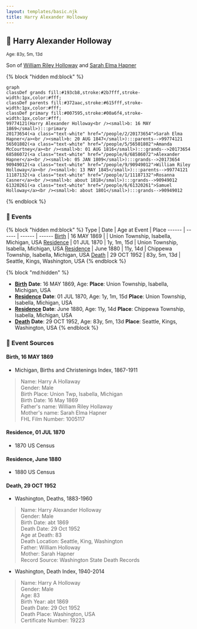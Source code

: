 ```yaml
---
layout: templates/basic.njk
title: Harry Alexander Holloway
---
```

## 🔵 Harry Alexander Holloway
<small>Age: 83y, 5m, 13d</small>

Son of [William Riley Holloway](/people/9/90949012) and [Sarah Elma Hapner](/people/2/20173654)

{% block "hidden md:block" %}
```mermaid
graph
classDef grands fill:#193cb8,stroke:#2b7fff,stroke-width:1px,color:#fff;
classDef parents fill:#372aac,stroke:#615fff,stroke-width:1px,color:#fff;
classDef primary fill:#007595,stroke:#00a6f4,stroke-width:1px,color:#fff;
99774121(Harry Alexander Holloway<br /><small>b: 16 MAY 1869</small>):::primary
20173654(<a class="text-white" href="/people/2/20173654">Sarah Elma Hapner</a><br /><small>b: 20 AUG 1847</small>):::parents-->99774121
56501802(<a class="text-white" href="/people/5/56501802">Amanda McCourtney</a><br /><small>b: 01 AUG 1816</small>):::grands-->20173654
68586072(<a class="text-white" href="/people/6/68586072">Alexander Hapner</a><br /><small>b: 05 JAN 1809</small>):::grands-->20173654
90949012(<a class="text-white" href="/people/9/90949012">William Riley Holloway</a><br /><small>b: 13 MAY 1845</small>):::parents-->99774121
11187132(<a class="text-white" href="/people/1/11187132">Rosanna Casner</a><br /><small>b: about 1818</small>):::grands-->90949012
61320261(<a class="text-white" href="/people/6/61320261">Samuel Holloway</a><br /><small>b: about 1801</small>):::grands-->90949012
```
{% endblock %}

### 📆 Events

{% block "hidden md:block" %}
Type | Date | Age at Event | Place
------ | ------ | ------ | ------
[Birth](#event-event-2) | 16 MAY 1869 |  | Union Township, Isabella, Michigan, USA
[Residence](#event-event-0) | 01 JUL 1870 | 1y, 1m, 15d | Union Township, Isabella, Michigan, USA
[Residence](#event-event-1) | June 1880 | 11y, 14d | Chippewa Township, Isabella, Michigan, USA
[Death](#event-event-5) | 29 OCT 1952 | 83y, 5m, 13d | Seattle, Kings, Washington, USA
{% endblock %}

{% block "md:hidden" %}
- **[Birth](#event-event-2)**
**Date**: 16 MAY 1869, Age:
**Place**: Union Township, Isabella, Michigan, USA
- **[Residence](#event-event-0)**
**Date**: 01 JUL 1870, Age: 1y, 1m, 15d
**Place**: Union Township, Isabella, Michigan, USA
- **[Residence](#event-event-1)**
**Date**: June 1880, Age: 11y, 14d
**Place**: Chippewa Township, Isabella, Michigan, USA
- **[Death](#event-event-5)**
**Date**: 29 OCT 1952, Age: 83y, 5m, 13d
**Place**: Seattle, Kings, Washington, USA
{% endblock %}

### 📰 Event Sources

#### <a id="event-event-2"></a> Birth, 16 MAY 1869
* Michigan, Births and Christenings Index, 1867-1911
>   
  > Name: Harry A Hollaway  
  > Gender: Male  
  > Birth Place: Union Twp, Isabella, Michigan  
  > Birth Date: 16 May 1869  
  > Father's name: William Riley Hollaway  
  > Mother's name: Sarah Elma Hapner  
  > FHL Film Number: 1005117

#### <a id="event-event-0"></a> Residence, 01 JUL 1870
* 1870 US Census

#### <a id="event-event-1"></a> Residence, June 1880
* 1880 US Census

#### <a id="event-event-5"></a> Death, 29 OCT 1952
* Washington, Deaths, 1883-1960
>   
  > Name: Harry Alexander Holloway  
  > Gender: Male  
  > Birth Date: abt 1869  
  > Death Date: 29 Oct 1952  
  > Age at Death: 83  
  > Death Location: Seattle, King, Washington  
  > Father: William Holloway  
  > Mother: Sarah Hapner  
  > Record Source: Washington State Death Records
* Washington, Death Index, 1940-2014
>   
  > Name: Harry A Holloway  
  > Gender: Male  
  > Age: 83  
  > Birth Year: abt 1869  
  > Death Date: 29 Oct 1952  
  > Death Place: Washington, USA  
  > Certificate Number: 19223